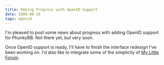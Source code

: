 ```yaml
---
title: Making Progress with OpenID Support
date: 2009-08-16
tags: openid
---
```

I'm pleased to post some news about progress with adding OpenID support for PhunkyBB. Not there yet, but very soon.

Once OpenID support is ready, I'll have to finish the interface redesign I've been working on. I'd also like to integrate some of the simplicity of <a href="http://www.phunkybb.com/blog/2009/07/my-little-forum.html">My Little Forum</a>.

